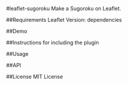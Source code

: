 #leaflet-sugoroku
Make a Sugoroku on Leaflet.

##Requirements
 Leaflet Version:
 dependencies

##Demo

##Instructions for including the plugin

##Usage

##API

##License
 MIT License


